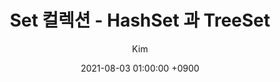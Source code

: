 ---
title: Set 컬렉션 - HashSet 과 TreeSet
author: Kim
date: 2021-08-03 01:00:00 +0900
categories : [Java]
tags: [Java]
---